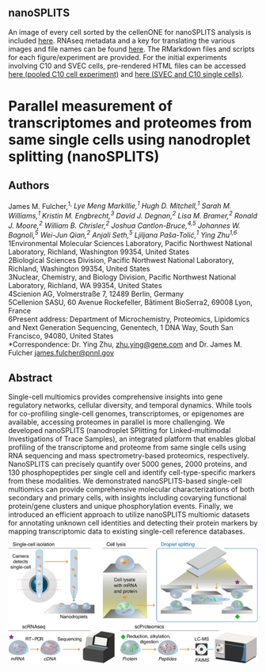 ## nanoSPLITS
An image of every cell sorted by the cellenONE for nanoSPLITS analysis is included [here](https://github.com/Cajun-data/nanoSPLITS/tree/main/Cell_Sorting_Images). RNAseq metadata and a key for translating the various images and file names can be found [here](https://github.com/Cajun-data/nanoSPLITS/tree/main/Metadata). The RMarkdown files and scripts for each figure/experiment are provided. For the initial experiments involving C10 and SVEC cells, pre-rendered HTML files  can be accessed [here (pooled C10 cell experiment)](http://htmlpreview.github.io/?https://github.com/Cajun-data/nanoSPLITS/blob/main/Pooled_C10Cells/C10pooledcells_Figure2.html) and [here (SVEC and C10 single cells)](http://htmlpreview.github.io/?https://github.com/Cajun-data/nanoSPLITS/blob/main/SVEC_C10_Cells/C10SVEC_singlecells_Figure3.html).


# Parallel measurement of transcriptomes and proteomes from same single cells using nanodroplet splitting (nanoSPLITS)
## Authors
James M. Fulcher,<sup>1,*</sup> Lye Meng Markillie,<sup>1</sup> Hugh D. Mitchell,<sup>1</sup> Sarah M. Williams,<sup>1</sup> Kristin M. Engbrecht,<sup>3</sup> David J. Degnan,<sup>2</sup> Lisa M. Bramer,<sup>2</sup> Ronald J. Moore,<sup>2</sup> William B. Chrisler,<sup>2</sup> Joshua Cantlon-Bruce,<sup>4,5</sup> Johannes W. Bagnoli,<sup>5</sup> Wei-Jun Qian,<sup>2</sup> Anjali Seth,<sup>5</sup> Ljiljana Paša-Tolić,<sup>1</sup> Ying Zhu<sup>1,6*</sup> <br>
1Environmental Molecular Sciences Laboratory, Pacific Northwest National Laboratory, Richland, Washington 99354, United States <br>
2Biological Sciences Division, Pacific Northwest National Laboratory, Richland, Washington 99354, United States <br>
3Nuclear, Chemistry, and Biology Division, Pacific Northwest National Laboratory, Richland, WA 99354, United States <br>
4Scienion AG, Volmerstraße 7, 12489 Berlin, Germany <br>
5Cellenion SASU, 60 Avenue Rockefeller, Bâtiment BioSerra2, 69008 Lyon, France <br>
6Present address: Department of Microchemistry, Proteomics, Lipidomics and Next Generation Sequencing, 
Genentech, 1 DNA Way, South San Francisco, 94080, United States <br>
*Correspondence: Dr. Ying Zhu, zhu.ying@gene.com and Dr. James M. Fulcher james.fulcher@pnnl.gov <br>
## Abstract
Single-cell multiomics provides comprehensive insights into gene regulatory networks, cellular diversity, and temporal dynamics. While tools for co-profiling single-cell genomes, transcriptomes, or epigenomes are available, accessing proteomes in parallel is more challenging. We developed nanoSPLITS (nanodroplet SPlitting for Linked-multimodal Investigations of Trace Samples), an integrated platform that enables global profiling of the transcriptome and proteome from same single cells using RNA sequencing and mass spectrometry-based proteomics, respectively. NanoSPLITS can precisely quantify over 5000 genes, 2000 proteins, and 130 phosphopeptides per single cell and identify cell-type-specific markers from these modalities. We demonstrated nanoSPLITS-based single-cell multiomics can provide comprehensive molecular characterizations of both secondary and primary cells, with insights including covarying functional protein/gene clusters and unique phosphorylation events. Finally, we introduced an efficient approach to utilize nanoSPLITS multiomic datasets for annotating unknown cell identities and detecting their protein markers by mapping transcriptomic data to existing single-cell reference databases.

![alt text](https://github.com/Cajun-data/nanoSPLITS/blob/main/Scheme1_Edited_new.png)


